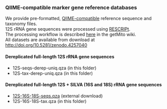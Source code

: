 ### QIIME-compatible marker gene reference databases
We provide pre-formatted, [QIIME-compatible](https://docs.qiime2.org/2020.6/data-resources/) reference sequence and taxonomy files. 
<br>
12S rRNA gene sequences were processed using [RESCRIPt](https://github.com/bokulich-lab/RESCRIPt). 
<br>
The processing workflow is described [here](https://github.com/shenjean/mitohelper/wiki/8.-Creating-QIIME-compatible-reference-databases) in the getMito wiki.
<br>
All datasets are available from download at http://doi.org/10.5281/zenodo.4257040

#### Dereplicated full-length 12S rRNA gene sequences
- 12S-seqs-derep-uniq.qza (in this folder)
- 12S-tax-derep-uniq.qza (in this folder)

#### Dereplicated full-length 12S + SILVA (16S and 18S) rRNA gene sequences
- [12S-16S-18S-seqs.qza](http://doi.org/10.5281/zenodo.4257040) (external download)
- 12S-16S-18S-tax.qza (in this folder)

